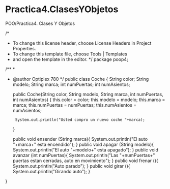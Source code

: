 # Practica4.ClasesYObjetos
POO/Practica4. Clases Y Objetos

/*
 * To change this license header, choose License Headers in Project Properties.
 * To change this template file, choose Tools | Templates
 * and open the template in the editor.
 */
package poop4;

/**
 *
 * @author Optiplex 780
 */
public class Coche {
    String color;
    String modelo;
    String marca;
    int numPuertas;
    int numAsientos;

    public Coche(String color, String modelo, String marca, int numPuertas, int numAsientos) {
        this.color = color;
        this.modelo = modelo;
        this.marca = marca;
        this.numPuertas = numPuertas;
        this.numAsientos = numAsientos;
        
        System.out.println("Usted compro un nuevo coche "+marca);
    }
    
    
    public void ensender (String marca){
        System.out.println("El auto "+marca+" esta encendido");
    }
    public void apagar (String modelo){
        System.out.println("El auto "+modelo+" esta apagado");
    }
    public void avanzar (int numPuertas){
        System.out.println("Las "+numPuertas+" puertas estan cerradas, auto en movimiento");
    }
    public void frenar (){
        System.out.println("Auto parado");
    }
    public void girar (){
        System.out.println("Girando auto");
    }

   
}
